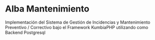 Alba Mantenimiento
=================

Implementación del Sistema de Gestión de Incidencias y Mantenimiento Preventivo / Correctivo bajo el Framework KumbiaPHP utilizando como Backend Postgresql

